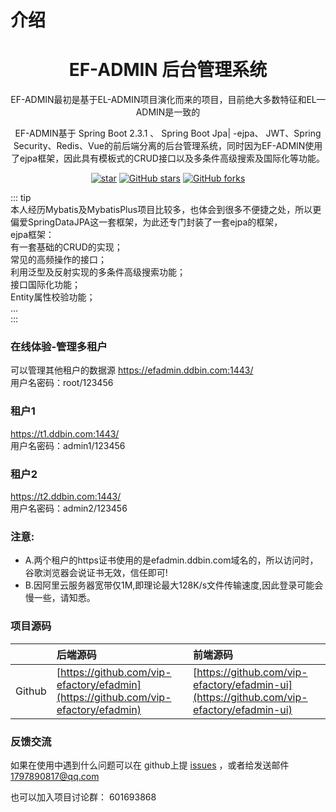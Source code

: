 # 介绍
<center><h1>EF-ADMIN 后台管理系统</h1></center>
<center><p>EF-ADMIN最初是基于EL-ADMIN项目演化而来的项目，目前绝大多数特征和EL—ADMIN是一致的</p></center>
<center><p>EF-ADMIN基于 Spring Boot 2.3.1 、 Spring Boot Jpa| -ejpa、 JWT、Spring Security、Redis、Vue的前后端分离的后台管理系统，同时因为EF-ADMIN使用了ejpa框架，因此具有模板式的CRUD接口以及多条件高级搜索及国际化等功能。</p></center>
<center>

[![star](https://github.com/vip-efactory/efadmin/badge/star.svg?theme=white)](https://github.com/vip-efactory/efadmin)
[![GitHub stars](https://img.shields.io/github/stars/vip-efactory/efadmin.svg?style=social&label=Stars)](https://github.com/vip-efactory/efadmin)
[![GitHub forks](https://img.shields.io/github/forks/vip-efactory/efadmin.svg?style=social&label=Fork)](https://github.com/vip-efactory/efadmin)

</center>

::: tip  
本人经历Mybatis及MybatisPlus项目比较多，也体会到很多不便捷之处，所以更偏爱SpringDataJPA这一套框架，为此还专门封装了一套ejpa的框架，  
ejpa框架：  
有一套基础的CRUD的实现；  
常见的高频操作的接口；  
利用泛型及反射实现的多条件高级搜索功能；  
接口国际化功能；  
Entity属性校验功能；  
...  
:::

### 在线体验-管理多租户
可以管理其他租户的数据源
<https://efadmin.ddbin.com:1443/>  
用户名密码：root/123456
### 租户1
<https://t1.ddbin.com:1443/>  
用户名密码：admin1/123456
### 租户2
<https://t2.ddbin.com:1443/>  
用户名密码：admin2/123456
### 注意:
- A.两个租户的https证书使用的是efadmin.ddbin.com域名的，所以访问时，谷歌浏览器会说证书无效，信任即可!
- B.因阿里云服务器宽带仅1M,即理论最大128K/s文件传输速度,因此登录可能会慢一些，请知悉。

### 项目源码

|        | 后端源码                                                                            | 前端源码                                                                                  |
|:-------|:-----------------------------------------------------------------------------------|:-----------------------------------------------------------------------------------------|
| Github | [https://github.com/vip-efactory/efadmin](https://github.com/vip-efactory/efadmin) | [https://github.com/vip-efactory/efadmin-ui](https://github.com/vip-efactory/efadmin-ui) |

### 反馈交流
如果在使用中遇到什么问题可以在 github上提
[issues](https://github.com/vip-efactory/efadmin/issues) ，或者给发送邮件
1797890817@qq.com

也可以加入项目讨论群： 601693868
